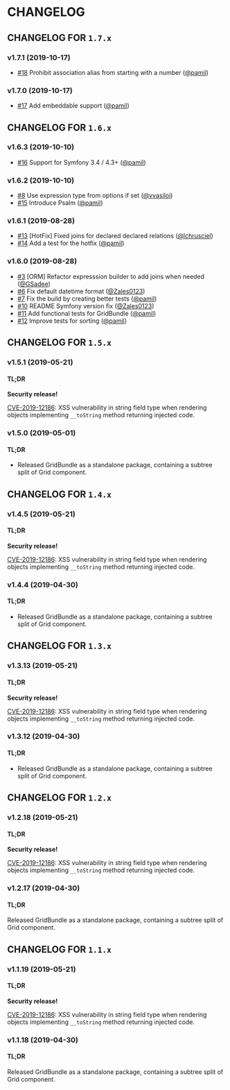 # CHANGELOG

## CHANGELOG FOR `1.7.x`

### v1.7.1 (2019-10-17)

- [#18](https://github.com/Sylius/SyliusGridBundle/issues/18) Prohibit association alias from starting with a number ([@pamil](https://github.com/pamil))

### v1.7.0 (2019-10-17)

- [#17](https://github.com/Sylius/SyliusGridBundle/issues/17) Add embeddable support ([@pamil](https://github.com/pamil))

## CHANGELOG FOR `1.6.x`

### v1.6.3 (2019-10-10)

- [#16](https://github.com/Sylius/SyliusGridBundle/issues/16) Support for Symfony 3.4 / 4.3+ ([@pamil](https://github.com/pamil))

### v1.6.2 (2019-10-10)

- [#8](https://github.com/Sylius/SyliusGridBundle/issues/8) Use expression type from options if set ([@vvasiloi](https://github.com/vvasiloi))
- [#15](https://github.com/Sylius/SyliusGridBundle/issues/15) Introduce Psalm ([@pamil](https://github.com/pamil))

### v1.6.1 (2019-08-28)

- [#13](https://github.com/Sylius/SyliusGridBundle/issues/13) [HotFix] Fixed joins for declared declared relations ([@lchrusciel](https://github.com/lchrusciel))
- [#14](https://github.com/Sylius/SyliusGridBundle/issues/14) Add a test for the hotfix ([@pamil](https://github.com/pamil))

### v1.6.0 (2019-08-28)

- [#3](https://github.com/Sylius/SyliusGridBundle/issues/3) [ORM] Refactor expresssion builder to add joins when needed ([@GSadee](https://github.com/GSadee))
- [#6](https://github.com/Sylius/SyliusGridBundle/issues/6) Fix default datetime format ([@Zales0123](https://github.com/Zales0123))
- [#7](https://github.com/Sylius/SyliusGridBundle/issues/7) Fix the build by creating better tests ([@pamil](https://github.com/pamil))
- [#10](https://github.com/Sylius/SyliusGridBundle/issues/10) README Symfony version fix ([@Zales0123](https://github.com/Zales0123))
- [#11](https://github.com/Sylius/SyliusGridBundle/issues/11) Add functional tests for GridBundle ([@pamil](https://github.com/pamil))
- [#12](https://github.com/Sylius/SyliusGridBundle/issues/12) Improve tests for sorting ([@pamil](https://github.com/pamil))


## CHANGELOG FOR `1.5.x`

### v1.5.1 (2019-05-21)

#### TL;DR

**Security release!**

[CVE-2019-12186](https://cve.mitre.org/cgi-bin/cvename.cgi?name=CVE-2019-12186): XSS vulnerability in string field type when rendering objects implementing `__toString` method returning injected code.

### v1.5.0 (2019-05-01)

#### TL;DR

- Released GridBundle as a standalone package, containing a subtree split of Grid component.

## CHANGELOG FOR `1.4.x`

### v1.4.5 (2019-05-21)

#### TL;DR

**Security release!**

[CVE-2019-12186](https://cve.mitre.org/cgi-bin/cvename.cgi?name=CVE-2019-12186): XSS vulnerability in string field type when rendering objects implementing `__toString` method returning injected code.

### v1.4.4 (2019-04-30)

#### TL;DR

- Released GridBundle as a standalone package, containing a subtree split of Grid component.

## CHANGELOG FOR `1.3.x`

### v1.3.13 (2019-05-21)

#### TL;DR

**Security release!**

[CVE-2019-12186](https://cve.mitre.org/cgi-bin/cvename.cgi?name=CVE-2019-12186): XSS vulnerability in string field type when rendering objects implementing `__toString` method returning injected code.

### v1.3.12 (2019-04-30)

#### TL;DR

- Released GridBundle as a standalone package, containing a subtree split of Grid component.


## CHANGELOG FOR `1.2.x`

### v1.2.18 (2019-05-21)

#### TL;DR

**Security release!**

[CVE-2019-12186](https://cve.mitre.org/cgi-bin/cvename.cgi?name=CVE-2019-12186): XSS vulnerability in string field type when rendering objects implementing `__toString` method returning injected code.

### v1.2.17 (2019-04-30)

#### TL;DR

Released GridBundle as a standalone package, containing a subtree split of Grid component.


## CHANGELOG FOR `1.1.x`

### v1.1.19 (2019-05-21)

#### TL;DR

**Security release!**

[CVE-2019-12186](https://cve.mitre.org/cgi-bin/cvename.cgi?name=CVE-2019-12186): XSS vulnerability in string field type when rendering objects implementing `__toString` method returning injected code.

### v1.1.18 (2019-04-30)

#### TL;DR

Released GridBundle as a standalone package, containing a subtree split of Grid component.
